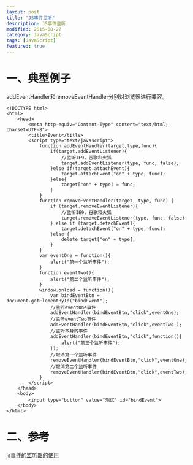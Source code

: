 ```yaml
---
layout: post
title: "JS事件监听"
description: JS事件监听
modified: 2015-08-27
category: JavaScript
tags: [JavaScript]
featured: true
---
```


# 一、典型例子

addEventHandler和removeEventHandler分别对浏览器进行兼容。

	<!DOCTYPE html>
	<html>
	    <head>
	        <meta http-equiv="Content-Type" content="text/html; charset=UTF-8">
	        <title>Event</title>
	        <script type="text/javascript">
	            function addEventHandler(target,type,func){
	                if(target.addEventListener){
	                    //监听IE9，谷歌和火狐
	                    target.addEventListener(type, func, false);
	                }else if(target.attachEvent){
	                    target.attachEvent("on" + type, func);
	                }else{
	                    target["on" + type] = func;
	                } 
	            }
	            function removeEventHandler(target, type, func) {
	                if (target.removeEventListener){
	                    //监听IE9，谷歌和火狐
	                    target.removeEventListener(type, func, false);
	                } else if (target.detachEvent){
	                    target.detachEvent("on" + type, func);
	                }else {
	                    delete target["on" + type];
	                }
	            }
	            var eventOne = function(){
	                alert("第一个监听事件");
	            }
	            function eventTwo(){
	                alert("第二个监听事件");
	            }
	            window.onload = function(){
	                var bindEventBtn = document.getElementById("bindEvent");
	                //监听eventOne事件
	                addEventHandler(bindEventBtn,"click",eventOne);
	                //监听eventTwo事件
	                addEventHandler(bindEventBtn,"click",eventTwo );
	                //监听本身的事件
	                addEventHandler(bindEventBtn,"click",function(){
	                    alert("第三个监听事件");
	                });
	                //取消第一个监听事件
	                removeEventHandler(bindEventBtn,"click",eventOne);
	                //取消第二个监听事件
	                removeEventHandler(bindEventBtn,"click",eventTwo);
	            }
	        </script>
	    </head>
	    <body>
	        <input type="button" value="测试" id="bindEvent">
	    </body>
	</html>

# 二、参考

[js事件的监听器的使用](http://blog.csdn.net/myjlvzlp/article/details/8121696)